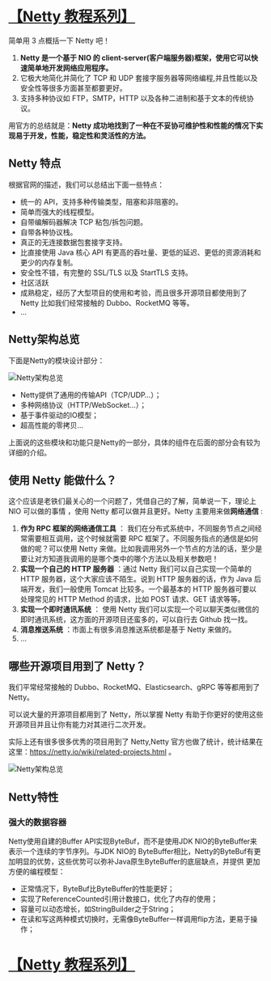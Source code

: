 # [【Netty 教程系列】](https://blog.csdn.net/agonie201218/category_10790738.html)

简单用 3 点概括一下 Netty 吧！

1. **Netty 是一个基于 NIO 的 client-server(客户端服务器)框架，使用它可以快速简单地开发网络应用程序。**
2. 它极大地简化并简化了 TCP 和 UDP 套接字服务器等网络编程,并且性能以及安全性等很多方面甚至都要更好。
3. 支持多种协议如 FTP，SMTP，HTTP 以及各种二进制和基于文本的传统协议。

用官方的总结就是：**Netty 成功地找到了一种在不妥协可维护性和性能的情况下实现易于开发，性能，稳定性和灵活性的方法。**

## Netty 特点

根据官网的描述，我们可以总结出下面一些特点：

- 统一的 API，支持多种传输类型，阻塞和非阻塞的。
- 简单而强大的线程模型。
- 自带编解码器解决 TCP 粘包/拆包问题。
- 自带各种协议栈。
- 真正的无连接数据包套接字支持。
- 比直接使用 Java 核心 API 有更高的吞吐量、更低的延迟、更低的资源消耗和更少的内存复制。
- 安全性不错，有完整的 SSL/TLS 以及 StartTLS 支持。
- 社区活跃
- 成熟稳定，经历了大型项目的使用和考验，而且很多开源项目都使用到了 Netty 比如我们经常接触的 Dubbo、RocketMQ 等等。
- …

## Netty架构总览

下面是Netty的模块设计部分：

![Netty架构总览](https://img-blog.csdnimg.cn/20210202172452301.png?x-oss-process=image/watermark,type_ZmFuZ3poZW5naGVpdGk,shadow_10,text_aHR0cHM6Ly9ibG9nLmNzZG4ubmV0L2Fnb25pZTIwMTIxOA==,size_16,color_FFFFFF,t_70#pic_center)

- Netty提供了通用的传输API（TCP/UDP…）；
- 多种网络协议（HTTP/WebSocket…）；
- 基于事件驱动的IO模型；
- 超高性能的零拷贝…

上面说的这些模块和功能只是Netty的一部分，具体的组件在后面的部分会有较为详细的介绍。

## 使用 Netty 能做什么？

这个应该是老铁们最关心的一个问题了，凭借自己的了解，简单说一下，理论上 NIO 可以做的事情 ，使用 Netty 都可以做并且更好。Netty 主要用来做**网络通信** :

1. **作为 RPC 框架的网络通信工具** ： 我们在分布式系统中，不同服务节点之间经常需要相互调用，这个时候就需要 RPC 框架了。不同服务指点的通信是如何做的呢？可以使用 Netty 来做。比如我调用另外一个节点的方法的话，至少是要让对方知道我调用的是哪个类中的哪个方法以及相关参数吧！
2. **实现一个自己的 HTTP 服务器** ：通过 Netty 我们可以自己实现一个简单的 HTTP 服务器，这个大家应该不陌生。说到 HTTP 服务器的话，作为 Java 后端开发，我们一般使用 Tomcat 比较多。一个最基本的 HTTP 服务器可要以处理常见的 HTTP Method 的请求，比如 POST 请求、GET 请求等等。
3. **实现一个即时通讯系统** ： 使用 Netty 我们可以实现一个可以聊天类似微信的即时通讯系统，这方面的开源项目还蛮多的，可以自行去 Github 找一找。
4. **消息推送系统** ：市面上有很多消息推送系统都是基于 Netty 来做的。
5. …

## 哪些开源项目用到了 Netty？

我们平常经常接触的 Dubbo、RocketMQ、Elasticsearch、gRPC 等等都用到了 Netty。

可以说大量的开源项目都用到了 Netty，所以掌握 Netty 有助于你更好的使用这些开源项目并且让你有能力对其进行二次开发。

实际上还有很多很多优秀的项目用到了 Netty,Netty 官方也做了统计，统计结果在这里：https://netty.io/wiki/related-projects.html 。

![Netty架构总览](https://img-blog.csdnimg.cn/img_convert/4b56c653e76170dc605885cee7582b73.png)



## Netty特性

### 强大的数据容器

Netty使用自建的Buffer API实现ByteBuf，而不是使用JDK NIO的ByteBuffer来表示一个连续的字节序列。与JDK NIO的
ByteBuffer相比，Netty的ByteBuf有更加明显的优势，这些优势可以弥补Java原生ByteBuffer的底层缺点，并提供
更加方便的编程模型：

- 正常情况下，ByteBuf比ByteBuffer的性能更好；
- 实现了ReferenceCounted引用计数接口，优化了内存的使用；
- 容量可以动态增长，如StringBuilder之于String；
- 在读和写这两种模式切换时，无需像ByteBuffer一样调用flip方法，更易于操作；

# [【Netty 教程系列】](https://blog.csdn.net/agonie201218/category_10790738.html)

